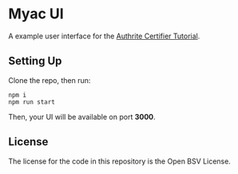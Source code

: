 # Myac UI

A example user interface for the [Authrite Certifier Tutorial](https://github.com/p2ppsr/tutorial-myac-1).

## Setting Up

Clone the repo, then run:

```
npm i
npm run start
```

Then, your UI will be available on port **3000**.

## License

The license for the code in this repository is the Open BSV License.
